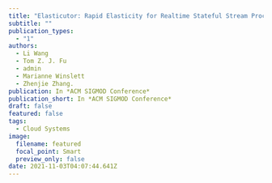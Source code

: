 ```yaml
---
title: "Elasticutor: Rapid Elasticity for Realtime Stateful Stream Processing"
subtitle: ""
publication_types:
  - "1"
authors:
  - Li Wang
  - Tom Z. J. Fu
  - admin
  - Marianne Winslett
  - Zhenjie Zhang.
publication: In *ACM SIGMOD Conference*
publication_short: In *ACM SIGMOD Conference*
draft: false
featured: false
tags:
  - Cloud Systems
image:
  filename: featured
  focal_point: Smart
  preview_only: false
date: 2021-11-03T04:07:44.641Z
---
```


